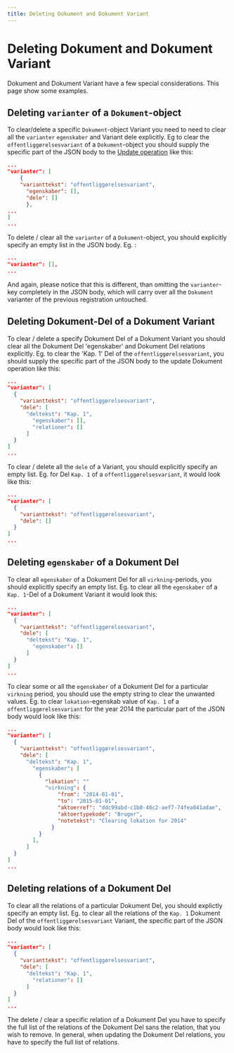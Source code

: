```yaml
---
title: Deleting Dokument and Dokument Variant
---
```


# Deleting Dokument and Dokument Variant

Dokument and Dokument Variant have a few special considerations. This
page show some examples.

## Deleting `varianter` of a `Dokument`-object

To clear/delete a specific `Dokument`-object Variant you need to need to
clear all the `varianter` `egenskaber` and Variant dele explicitly. Eg
to clear the `offentliggørelsesvariant` of a `Dokument`-object you
should supply the specific part of the JSON body to the
[Update operation](../update.md) like this:

``` json
...
"varianter": [
    {
    "varianttekst": "offentliggørelsesvariant",
      "egenskaber": [],
      "dele": []
      },
...
]
...
```

To delete / clear all the `varianter` of a `Dokument`-object, you should
explicitly specify an empty list in the JSON body. Eg. :

``` json
...
"varianter": [],
...
``` 

And again, please notice that this is different, than omitting the
`varianter`-key completely in the JSON body, which will carry over all
the `Dokument` varianter of the previous registration untouched.

## Deleting Dokument-Del of a Dokument Variant

To clear / delete a specify Dokument Del of a Dokument Variant you
should clear all the Dokument Del 'egenskaber' and Dokument Del
relations explicitly. Eg. to clear the 'Kap. 1' Del of the
`offentliggørelsesvariant`, you should supply the specific part of the
JSON body to the update Dokument operation like this:

``` json
...
"varianter": [
  {
    "varianttekst": "offentliggørelsesvariant",
    "dele": [
      "deltekst": "Kap. 1",
        "egenskaber": [],
        "relationer": []
      ]
  }
]
...
``` 

To clear / delete all the `dele` of a Variant, you should explicitly
specify an empty list. Eg. for Del `Kap. 1` of a
`offentliggørelsesvariant`, it would look like this:

``` json
...
"varianter": [
  {
    "varianttekst": "offentliggørelsesvariant",
    "dele": []
  }
]
...
``` 

## Deleting `egenskaber` of a Dokument Del

To clear all `egenskaber` of a Dokument Del for all `virkning`-periods,
you should explicitly specify an empty list. Eg. to clear all the
`egenskaber` of a `Kap. 1`-Del of a Dokument Variant it would look this:

``` json
...
"varianter": [
  {
    "varianttekst": "offentliggørelsesvariant",
    "dele": [
      "deltekst": "Kap. 1",
        "egenskaber": []
      ]
  }
]
...
``` 

To clear some or all the `egenskaber` of a Dokument Del for a particular
`virkning` period, you should use the empty string to clear the unwanted
values. Eg. to clear `lokation`-egenskab value of `Kap. 1` of a
`offentliggørelsesvariant` for the year 2014 the particular part of the
JSON body would look like this:

``` json
...
"varianter": [
  {
    "varianttekst": "offentliggørelsesvariant",
    "dele": [
      "deltekst": "Kap. 1",
        "egenskaber": [
          {
            "lokation": ""
            "virkning": {
                "from": "2014-01-01",
                "to": "2015-01-01",
                "aktoerref": "ddc99abd-c1b0-48c2-aef7-74fea841adae",
                "aktoertypekode": "Bruger",
                "notetekst": "Clearing lokation for 2014"
              }
          }
        ],
      ]
  }
]
...
``` 

## Deleting relations of a Dokument Del

To clear all the relations of a particular Dokument Del, you should
explictly specify an empty list. Eg. to clear all the relations of the
`Kap. 1` Dokument Del of the `offentliggørelsesvariant` Variant, the
specific part of the JSON body would look like this:

``` json
...
"varianter": [
  {
    "varianttekst": "offentliggørelsesvariant",
    "dele": [
      "deltekst": "Kap. 1",
        "relationer": []
      ]
  }
]
...
``` 

The delete / clear a specific relation of a Dokument Del you have to
specify the full list of the relations of the Dokument Del sans the
relation, that you wish to remove. In general, when updating the
Dokument Del relations, you have to specify the full list of relations.
